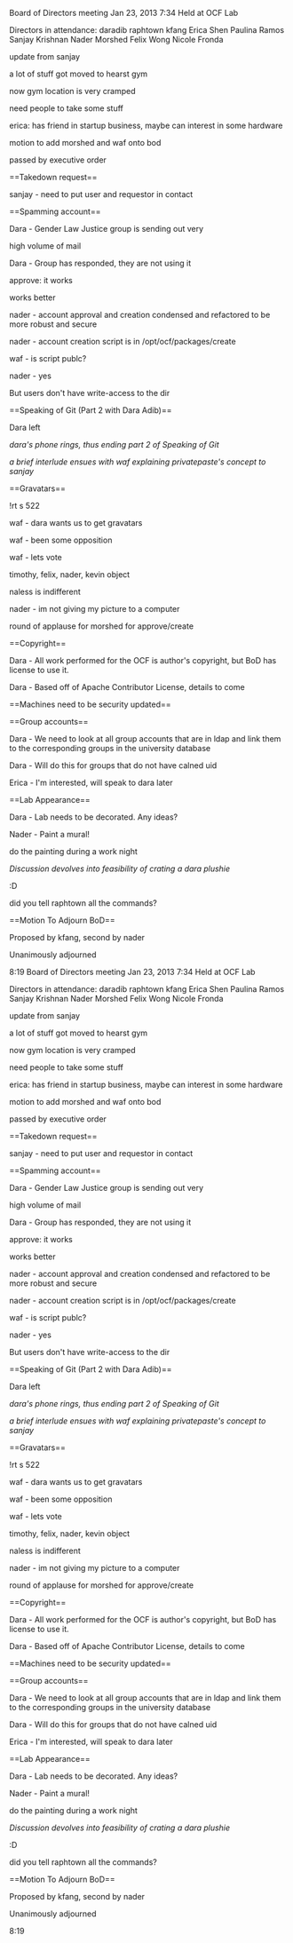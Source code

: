 Board of Directors meeting Jan 23, 2013
7:34
Held at OCF Lab

Directors in attendance:
daradib
raphtown
kfang
Erica Shen
Paulina Ramos
Sanjay Krishnan
Nader Morshed
Felix Wong
Nicole Fronda

update from sanjay

a lot of stuff got moved to hearst gym

now gym location is very cramped

need people to take some stuff

erica: has friend in startup business, maybe can interest in some hardware

motion to add morshed and waf onto bod

passed by executive order

==Takedown request==

sanjay - need to put user and requestor in contact

==Spamming account==

Dara - Gender Law Justice group is sending out very

high volume of mail

Dara - Group has responded, they are not using it

approve: it works

works better

nader - account approval and creation condensed and refactored to be more robust and secure

nader - account creation script is in /opt/ocf/packages/create

waf - is script publc?

nader - yes 

But users don't have write-access to the dir 

==Speaking of Git (Part 2 with Dara Adib)==

Dara left

*dara's phone rings, thus ending part 2 of Speaking of Git*

*a brief interlude ensues with waf explaining privatepaste's concept to sanjay*

==Gravatars==

!rt s 522

waf - dara wants us to get gravatars

waf - been some opposition

waf - lets vote

timothy, felix, nader, kevin object

naless is indifferent 

nader - im not giving my picture to a computer

round of applause for morshed for approve/create

==Copyright==

Dara - All work performed for the OCF is author's copyright, but BoD has license to use it.

Dara - Based off of Apache Contributor License, details to come

==Machines need to be security updated==

==Group accounts==

Dara - We need to look at all group accounts that are in ldap and link them to the corresponding groups in the university database

Dara - Will do this for groups that do not have calned uid

Erica - I'm interested, will speak to dara later

==Lab Appearance==

Dara - Lab needs to be decorated. Any ideas?

Nader - Paint a mural!

do the painting during a work night

*Discussion devolves into feasibility of crating a dara plushie*

:D

did you tell raphtown all the commands?

==Motion To Adjourn BoD==

Proposed by kfang, second by nader

Unanimously adjourned

8:19
Board of Directors meeting Jan 23, 2013
7:34
Held at OCF Lab

Directors in attendance:
daradib
raphtown
kfang
Erica Shen
Paulina Ramos
Sanjay Krishnan
Nader Morshed
Felix Wong
Nicole Fronda

update from sanjay

a lot of stuff got moved to hearst gym

now gym location is very cramped

need people to take some stuff

erica: has friend in startup business, maybe can interest in some hardware

motion to add morshed and waf onto bod

passed by executive order

==Takedown request==

sanjay - need to put user and requestor in contact

==Spamming account==

Dara - Gender Law Justice group is sending out very

high volume of mail

Dara - Group has responded, they are not using it

approve: it works

works better

nader - account approval and creation condensed and refactored to be more robust and secure

nader - account creation script is in /opt/ocf/packages/create

waf - is script publc?

nader - yes 

But users don't have write-access to the dir 

==Speaking of Git (Part 2 with Dara Adib)==

Dara left

*dara's phone rings, thus ending part 2 of Speaking of Git*

*a brief interlude ensues with waf explaining privatepaste's concept to sanjay*

==Gravatars==

!rt s 522

waf - dara wants us to get gravatars

waf - been some opposition

waf - lets vote

timothy, felix, nader, kevin object

naless is indifferent 

nader - im not giving my picture to a computer

round of applause for morshed for approve/create

==Copyright==

Dara - All work performed for the OCF is author's copyright, but BoD has license to use it.

Dara - Based off of Apache Contributor License, details to come

==Machines need to be security updated==

==Group accounts==

Dara - We need to look at all group accounts that are in ldap and link them to the corresponding groups in the university database

Dara - Will do this for groups that do not have calned uid

Erica - I'm interested, will speak to dara later

==Lab Appearance==

Dara - Lab needs to be decorated. Any ideas?

Nader - Paint a mural!

do the painting during a work night

*Discussion devolves into feasibility of crating a dara plushie*

:D

did you tell raphtown all the commands?

==Motion To Adjourn BoD==

Proposed by kfang, second by nader

Unanimously adjourned

8:19
